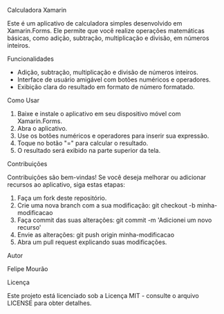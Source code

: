 Calculadora Xamarin

Este é um aplicativo de calculadora simples desenvolvido em Xamarin.Forms. Ele permite que você realize operações matemáticas básicas, como adição, subtração, multiplicação e divisão, em números inteiros.

Funcionalidades

- Adição, subtração, multiplicação e divisão de números inteiros.
- Interface de usuário amigável com botões numéricos e operadores.
- Exibição clara do resultado em formato de número formatado.

Como Usar

1. Baixe e instale o aplicativo em seu dispositivo móvel com Xamarin.Forms.
2. Abra o aplicativo.
3. Use os botões numéricos e operadores para inserir sua expressão.
4. Toque no botão "=" para calcular o resultado.
5. O resultado será exibido na parte superior da tela.

Contribuições

Contribuições são bem-vindas! Se você deseja melhorar ou adicionar recursos ao aplicativo, siga estas etapas:

1. Faça um fork deste repositório.
2. Crie uma nova branch com a sua modificação: git checkout -b minha-modificacao
3. Faça commit das suas alterações: git commit -m 'Adicionei um novo recurso'
4. Envie as alterações: git push origin minha-modificacao
5. Abra um pull request explicando suas modificações.

Autor

Felipe Mourão

Licença

Este projeto está licenciado sob a Licença MIT - consulte o arquivo LICENSE para obter detalhes.
